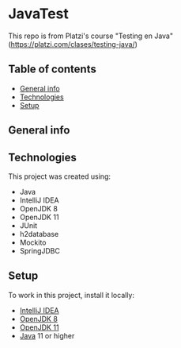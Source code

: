 # JavaTest
This repo is from Platzi's course "Testing en Java"(https://platzi.com/clases/testing-java/)

## Table of contents
* [General info](#general-info)
* [Technologies](#technologies)
* [Setup](#setup)

## General info



## Technologies

This project was created using:
* Java
* IntelliJ IDEA
* OpenJDK 8
* OpenJDK 11
* JUnit
* h2database
* Mockito
* SpringJDBC


## Setup

To work in this project, install it locally:
* [IntelliJ IDEA](https://www.jetbrains.com/es-es/idea/download)
* [OpenJDK 8](https://adoptopenjdk.net/?variant=openjdk8&jvmVariant=hotspot)
* [OpenJDK 11](https://adoptopenjdk.net/?variant=openjdk11&jvmVariant=hotspot)
* [Java](https://www.java.com/es/download/manual.jsp) 11 or higher
